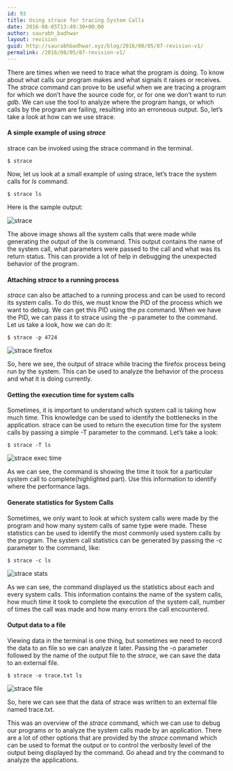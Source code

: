 ```yaml
---
id: 93
title: Using strace for tracing System Calls
date: 2016-08-05T13:49:30+00:00
author: saurabh_badhwar
layout: revision
guid: http://saurabhbadhwar.xyz/blog/2016/08/05/87-revision-v1/
permalink: /2016/08/05/87-revision-v1/
---
```

There are times when we need to trace what the program is doing. To know about what calls our program makes and what signals it raises or receives. The _strace_ command can prove to be useful when we are tracing a program for which we don&#8217;t have the source code for, or for one we don&#8217;t want to run _gdb_. We can use the tool to analyze where the program hangs, or which calls by the program are failing, resulting into an erroneous output. So, let&#8217;s take a look at how can we use strace.

#### A simple example of using _strace_

strace can be invoked using the strace command in the terminal.

`$ strace`

Now, let us look at a small example of using strace, let&#8217;s trace the system calls for _ls_ command.

`$ strace ls`

Here is the sample output:

<img class="aligncenter size-full wp-image-88" src="https://i2.wp.com/saurabhbadhwar.xyz/blog/wp-content/uploads/2016/08/strace.png?fit=640%2C390" alt="strace" srcset="https://i2.wp.com/saurabhbadhwar.xyz/blog/wp-content/uploads/2016/08/strace.png?w=1439 1439w, https://i2.wp.com/saurabhbadhwar.xyz/blog/wp-content/uploads/2016/08/strace.png?resize=300%2C183 300w, https://i2.wp.com/saurabhbadhwar.xyz/blog/wp-content/uploads/2016/08/strace.png?resize=768%2C469 768w, https://i2.wp.com/saurabhbadhwar.xyz/blog/wp-content/uploads/2016/08/strace.png?resize=1024%2C625 1024w, https://i2.wp.com/saurabhbadhwar.xyz/blog/wp-content/uploads/2016/08/strace.png?w=1280 1280w" sizes="(max-width: 640px) 100vw, 640px" data-recalc-dims="1" /> 

The above image shows all the system calls that were made while generating the output of the ls command. This output contains the name of the system call, what parameters were passed to the call and what was its return status. This can provide a lot of help in debugging the unexpected behavior of the program.

#### Attaching _strace_ to a running process

_strace_ can also be attached to a running process and can be used to record its system calls. To do this, we must know the PID of the process which we want to debug. We can get this PID using the _ps_ command. When we have the PID, we can pass it to strace using the -p parameter to the command. Let us take a look, how we can do it:

`$ strace -p 4724`

<img class="aligncenter size-full wp-image-89" src="https://i1.wp.com/saurabhbadhwar.xyz/blog/wp-content/uploads/2016/08/strace-firefox.png?fit=640%2C390" alt="strace firefox" srcset="https://i1.wp.com/saurabhbadhwar.xyz/blog/wp-content/uploads/2016/08/strace-firefox.png?w=1437 1437w, https://i1.wp.com/saurabhbadhwar.xyz/blog/wp-content/uploads/2016/08/strace-firefox.png?resize=300%2C183 300w, https://i1.wp.com/saurabhbadhwar.xyz/blog/wp-content/uploads/2016/08/strace-firefox.png?resize=768%2C468 768w, https://i1.wp.com/saurabhbadhwar.xyz/blog/wp-content/uploads/2016/08/strace-firefox.png?resize=1024%2C624 1024w, https://i1.wp.com/saurabhbadhwar.xyz/blog/wp-content/uploads/2016/08/strace-firefox.png?w=1280 1280w" sizes="(max-width: 640px) 100vw, 640px" data-recalc-dims="1" /> 

So, here we see, the output of strace while tracing the firefox process being run by the system. This can be used to analyze the behavior of the process and what it is doing currently.

#### Getting the execution time for system calls

Sometimes, it is important to understand which system call is taking how much time. This knowledge can be used to identify the bottlenecks in the application. strace can be used to return the execution time for the system calls by passing a simple -T parameter to the command. Let&#8217;s take a look:

`$ strace -T ls`

<img class="aligncenter size-full wp-image-90" src="https://i1.wp.com/saurabhbadhwar.xyz/blog/wp-content/uploads/2016/08/strace-exec-time.png?fit=640%2C388" alt="strace exec time" srcset="https://i1.wp.com/saurabhbadhwar.xyz/blog/wp-content/uploads/2016/08/strace-exec-time.png?w=1438 1438w, https://i1.wp.com/saurabhbadhwar.xyz/blog/wp-content/uploads/2016/08/strace-exec-time.png?resize=300%2C182 300w, https://i1.wp.com/saurabhbadhwar.xyz/blog/wp-content/uploads/2016/08/strace-exec-time.png?resize=768%2C465 768w, https://i1.wp.com/saurabhbadhwar.xyz/blog/wp-content/uploads/2016/08/strace-exec-time.png?resize=1024%2C620 1024w, https://i1.wp.com/saurabhbadhwar.xyz/blog/wp-content/uploads/2016/08/strace-exec-time.png?w=1280 1280w" sizes="(max-width: 640px) 100vw, 640px" data-recalc-dims="1" /> 

As we can see, the command is showing the time it took for a particular system call to complete(highlighted part). Use this information to identify where the performance lags.

#### Generate statistics for System Calls

Sometimes, we only want to look at which system calls were made by the program and how many system calls of same type were made. These statistics can be used to identify the most commonly used system calls by the program. The system call statistics can be generated by passing the -c parameter to the command, like:

`$ strace -c ls`

<img class="aligncenter size-full wp-image-91" src="https://i2.wp.com/saurabhbadhwar.xyz/blog/wp-content/uploads/2016/08/strace-stats.png?fit=640%2C234" alt="strace stats" srcset="https://i2.wp.com/saurabhbadhwar.xyz/blog/wp-content/uploads/2016/08/strace-stats.png?w=1439 1439w, https://i2.wp.com/saurabhbadhwar.xyz/blog/wp-content/uploads/2016/08/strace-stats.png?resize=300%2C110 300w, https://i2.wp.com/saurabhbadhwar.xyz/blog/wp-content/uploads/2016/08/strace-stats.png?resize=768%2C281 768w, https://i2.wp.com/saurabhbadhwar.xyz/blog/wp-content/uploads/2016/08/strace-stats.png?resize=1024%2C374 1024w, https://i2.wp.com/saurabhbadhwar.xyz/blog/wp-content/uploads/2016/08/strace-stats.png?w=1280 1280w" sizes="(max-width: 640px) 100vw, 640px" data-recalc-dims="1" /> 

As we can see, the command displayed us the statistics about each and every system calls. This information contains the name of the system calls, how much time it took to complete the execution of the system call, number of times the call was made and how many errors the call encountered.

#### Output data to a file

Viewing data in the terminal is one thing, but sometimes we need to record the data to an file so we can analyze it later. Passing the -o parameter followed by the name of the output file to the _strace_, we can save the data to an external file.

`$ strace -o trace.txt ls`

<img class="aligncenter size-full wp-image-92" src="https://i2.wp.com/saurabhbadhwar.xyz/blog/wp-content/uploads/2016/08/strace-file.png?fit=640%2C387" alt="strace file" srcset="https://i2.wp.com/saurabhbadhwar.xyz/blog/wp-content/uploads/2016/08/strace-file.png?w=1437 1437w, https://i2.wp.com/saurabhbadhwar.xyz/blog/wp-content/uploads/2016/08/strace-file.png?resize=300%2C181 300w, https://i2.wp.com/saurabhbadhwar.xyz/blog/wp-content/uploads/2016/08/strace-file.png?resize=768%2C464 768w, https://i2.wp.com/saurabhbadhwar.xyz/blog/wp-content/uploads/2016/08/strace-file.png?resize=1024%2C619 1024w, https://i2.wp.com/saurabhbadhwar.xyz/blog/wp-content/uploads/2016/08/strace-file.png?w=1280 1280w" sizes="(max-width: 640px) 100vw, 640px" data-recalc-dims="1" /> 

So, here we can see that the data of strace was written to an external file named trace.txt.

This was an overview of the _strace_ command, which we can use to debug our programs or to analyze the system calls made by an application. There are a lot of other options that are provided by the _strace_ command which can be used to format the output or to control the verbosity level of the output being displayed by the command. Go ahead and try the command to analyze the applications.
